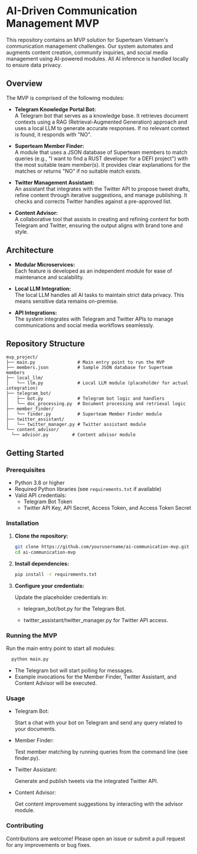 # AI-Driven Communication Management MVP

This repository contains an MVP solution for Superteam Vietnam's communication management challenges. Our system automates and augments content creation, community inquiries, and social media management using AI-powered modules. All AI inference is handled locally to ensure data privacy.

## Overview

The MVP is comprised of the following modules:

- **Telegram Knowledge Portal Bot:**  
  A Telegram bot that serves as a knowledge base. It retrieves document contexts using a RAG (Retrieval-Augmented Generation) approach and uses a local LLM to generate accurate responses. If no relevant context is found, it responds with "NO".

- **Superteam Member Finder:**  
  A module that uses a JSON database of Superteam members to match queries (e.g., "I want to find a RUST developer for a DEFI project") with the most suitable team member(s). It provides clear explanations for the matches or returns "NO" if no suitable match exists.

- **Twitter Management Assistant:**  
  An assistant that integrates with the Twitter API to propose tweet drafts, refine content through iterative suggestions, and manage publishing. It checks and corrects Twitter handles against a pre-approved list.

- **Content Advisor:**  
  A collaborative tool that assists in creating and refining content for both Telegram and Twitter, ensuring the output aligns with brand tone and style.

## Architecture

- **Modular Microservices:**  
  Each feature is developed as an independent module for ease of maintenance and scalability.
  
- **Local LLM Integration:**  
  The local LLM handles all AI tasks to maintain strict data privacy. This means sensitive data remains on-premise.

- **API Integrations:**  
  The system integrates with Telegram and Twitter APIs to manage communications and social media workflows seamlessly.

## Repository Structure

```plaintext
mvp_project/
├── main.py                # Main entry point to run the MVP
├── members.json           # Sample JSON database for Superteam members
├── local_llm/
│   └── llm.py             # Local LLM module (placeholder for actual integration)
├── telegram_bot/
│   ├── bot.py             # Telegram bot logic and handlers
│   └── doc_processing.py  # Document processing and retrieval logic
├── member_finder/
│   └── finder.py          # Superteam Member Finder module
├── twitter_assistant/
│   └── twitter_manager.py # Twitter assistant module
└── content_advisor/
  └── advisor.py         # Content advisor module
```


## Getting Started

### Prerequisites

- Python 3.8 or higher
- Required Python libraries (see `requirements.txt` if available)
- Valid API credentials:
  - Telegram Bot Token
  - Twitter API Key, API Secret, Access Token, and Access Token Secret

### Installation

1. **Clone the repository:**

   ```bash
   git clone https://github.com/yourusername/ai-communication-mvp.git
   cd ai-communication-mvp

2. **Install dependencies:**

   ```bash
   pip install -r requirements.txt

3. **Configure your credentials:**
   
   Update the placeholder credentials in:
   
    - telegram_bot/bot.py for the Telegram Bot.
   
    - twitter_assistant/twitter_manager.py for Twitter API access.

### Running the MVP
  Run the main entry point to start all modules:

  ```bash  
    python main.py
  ```
  
  - The Telegram bot will start polling for messages.
  - Example invocations for the Member Finder, Twitter Assistant, and Content Advisor will be executed.

### Usage

- Telegram Bot:

  Start a chat with your bot on Telegram and send any query related to your documents.

- Member Finder:

  Test member matching by running queries from the command line (see finder.py).

- Twitter Assistant:

  Generate and publish tweets via the integrated Twitter API.

- Content Advisor:

  Get content improvement suggestions by interacting with the advisor module.

### Contributing
Contributions are welcome! Please open an issue or submit a pull request for any improvements or bug fixes.
